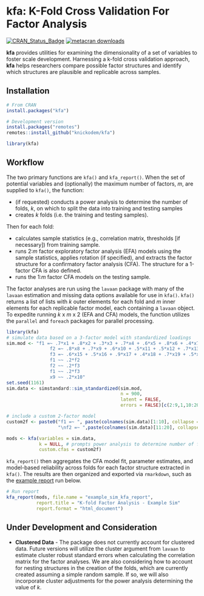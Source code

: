 
# kfa: K-Fold Cross Validation For Factor Analysis

[![CRAN_Status_Badge](https://www.r-pkg.org/badges/version/kfa)](https://cran.r-project.org/package=kfa)
[![metacran
downloads](https://cranlogs.r-pkg.org/badges/kfa)](https://cran.r-project.org/package=kfa)

**kfa** provides utilities for examining the dimensionality of a set of
variables to foster scale development. Harnessing a k-fold cross
validation approach, **kfa** helps researchers compare possible factor
structures and identify which structures are plausible and replicable
across samples.

## Installation

``` r
# From CRAN
install.packages("kfa")

# Development version
install.packages("remotes")
remotes::install_github("knickodem/kfa")

library(kfa)
```

## Workflow

The two primary functions are `kfa()` and `kfa_report()`. When the set
of potential variables and (optionally) the maximum number of factors,
*m*, are supplied to `kfa()`, the function:

-   (if requested) conducts a power analysis to determine the number of
    folds, *k*, on which to split the data into training and testing
    samples
-   creates *k* folds (i.e. the training and testing samples).

Then for each fold:

-   calculates sample statistics (e.g., correlation matrix, thresholds
    \[if necessary\]) from training sample.
-   runs 2:*m* factor exploratory factor analysis (EFA) models using the
    sample statistics, applies rotation (if specified), and extracts the
    factor structure for a confirmatory factor analysis (CFA). The
    structure for a 1-factor CFA is also defined.
-   runs the 1:*m* factor CFA models on the testing sample.

The factor analyses are run using the `lavaan` package with many of the
`lavaan` estimation and missing data options available for use in
`kfa()`. `kfa()` returns a list of lists with *k* outer elements for
each fold and *m* inner elements for each replicable factor model, each
containing a `lavaan` object. To expedite running *k* x *m* x 2 (EFA and
CFA) models, the function utilizes the `parallel` and `foreach` packages
for parallel processing.

``` r
library(kfa)
# simulate data based on a 3-factor model with standardized loadings
sim.mod <- "f1 =~ .7*x1 + .8*x2 + .3*x3 + .7*x4 + .6*x5 + .8*x6 + .4*x7
                f2 =~ .8*x8 + .7*x9 + .6*x10 + .5*x11 + .5*x12 + .7*x13 + .6*x14
                f3 =~ .6*x15 + .5*x16 + .9*x17 + .4*x18 + .7*x19 + .5*x20
                f1 ~~ .2*f2
                f2 ~~ .2*f3
                f1 ~~ .2*f3
                x9 ~~ .2*x10"
set.seed(1161)
sim.data <- simstandard::sim_standardized(sim.mod,
                                          n = 900,
                                          latent = FALSE,
                                          errors = FALSE)[c(2:9,1,10:20)]

# include a custom 2-factor model
custom2f <- paste0("f1 =~ ", paste(colnames(sim.data)[1:10], collapse = " + "),
                   "\nf2 =~ ",paste(colnames(sim.data)[11:20], collapse = " + "))

mods <- kfa(variables = sim.data,
            k = NULL, # prompts power analysis to determine number of folds
            custom.cfas = custom2f)
```

`kfa_report()` then aggregates the CFA model fit, parameter estimates,
and model-based reliability across folds for each factor structure
extracted in `kfa()`. The results are then organized and exported via
`rmarkdown`, such as the [example
report](https://htmlpreview.github.io/?https://github.com/knickodem/kfa/blob/main/README%20Example%20Reports/example_sim_kfa_report.html)
run below.

``` r
# Run report
kfa_report(mods, file.name = "example_sim_kfa_report",
           report.title = "K-fold Factor Analysis - Example Sim"
           report.format = "html_document")
```

## Under Development and Consideration

-   **Clustered Data** - The package does not currently account for
    clustered data. Future versions will utilize the cluster argument
    from `lavaan` to estimate cluster robust standard errors when
    calculating the correlation matrix for the factor analyses. We are
    also considering how to account for nesting structures in the
    creation of the folds, which are currently created assuming a simple
    random sample. If so, we will also incorporate cluster adjustments
    for the power analysis determining the value of *k*.
